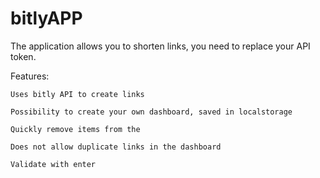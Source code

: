 # bitlyAPP
The application allows you to shorten links, you need to replace your API token.

Features:

    Uses bitly API to create links
    
    Possibility to create your own dashboard, saved in localstorage
    
    Quickly remove items from the 
    
    Does not allow duplicate links in the dashboard
    
    Validate with enter
